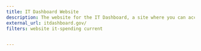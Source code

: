 ```yaml
---
title: IT Dashboard Website
description: The website for the IT Dashboard, a site where you can access the same tools and analysis that the government uses to oversee the performance of Federal IT investments.
external_url: itdashboard.gov/
filters: website it-spending current


---
```


